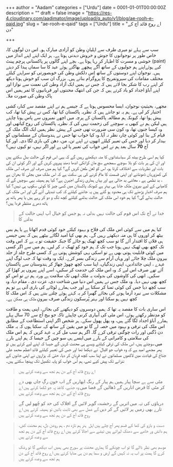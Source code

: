 +++
author = "Aadam"
categories = ["Urdu"]
date = 0001-01-01T00:00:00Z
description = ""
draft = false
image = "https://res-4.cloudinary.com/aadimator/image/upload/q_auto/v1/blog/ae-rooh-e-qaid.jpg"
slug = "ae-rooh-e-qaid"
tags = ["Urdu"]
title = "اے روحِ قائد آج کے دن"

+++


سب سے پہلے تو میری طرف سے اہلیانِ وطن کو آزادی مبارک ہو۔ اس دن لوگوں کا، خاص طور پر نوجوانوں کا جوش و خروش دیدنی ہوتا ہے۔ ہر ایک اپنے اپنے انداز میں خوشی و مسرت کا اظہار کر رہا ہوتا ہے۔ بچے اپنے گالوں پر پاکستانی پرچم پینٹ (paint) کیے ہوئےاپنے ہم جولیوں کے ساتھ آگے پیچھے بھاگتے ہوئے عید کا سا سماں پیدا کر دیتے ہیں۔ نوجوان اپنے دوستوں کے ساتھ اِس دلکش وطن کی خوبصورتی کو سراہنے کیلئے مختلف مقامات کی سیروتفریح کا پروگرام بناتے ہیں۔ بزرگ ان سب کو خوش ہوتا دیکھ کر اپنے رب کا شکر بجا لاتے ہیں کہ جس نے ہمیں ایک آزاد وطن کی نعمت سے نوازا اور اپنے آباؤ اجداد کو یاد کرتے ہیں کہ جن کی انتھک محنتوں اور قربانیوں کا ثمر ہمیں اس پاک وطن کی صورت ملا۔

مجھے، بحیثیتِ نوجوان، ایسا محسوس ہوتا ہے کہ جیسے ہم نے اپنے مقصد سے کنارہ کشی اختیار کر لی ہے۔ ہم یہ تو جانتے ہیں کہ نظریہ پاکستان کیا تھا، کس نے پیش کیا تھا، کب پیش ہوا تھا، کیونکہ ہم مطالعہ پاکستان کے پرچہ میں اچھے نمبروں سے پاس ہونا چاہتے ہیں لیکن ہم نے کبھی یہ سوچنے کی زحمت نہیں کی کہ نظریہ پاکستان کی روح کیاتھی اور وہ کیسا جنوں تھا، وہ کون سی ضرورت تھی جس کے پیش ِ نظر ہمیں ایک الگ ملک کے قیام کے بنا اور کوئی چارہ نظر نہ آیا۔وہ کیا خواب تھا جس نے ہندوستان کے مسلمانوں کو بیدار کر دیا اور جس کی تعبیر کیلئے انھوں نے اپنے تن، من، دھن کی بازی لگا دی۔ اور کیا آج **70** سال بعد ہم نے اس خواب کی تعبیر پا لی ہے اور اگر نہیں، تو کیوں نہیں؟

 کیا ہم اسی طرح بیٹھ کر سیاستدانوں کا منہ دیکھتے رہیں گے کہ یہی اس قوم کی حالت بدل سکتے ہیں اور ان کی ہر بات کو بلا سوچے سمجھے سچ مان کرانکی اندھا دھند پیروی کریں گے اور اگر کوئی ان کی بات اور نظریات سے اختلاف کرتا ہو، اس کو لعن طعن کریں گے؟ کیا ہم میں صرف اور صرف اس ملک کی کمزوریاں ڈھونڈنے اور اپنی قسمت کا ماتم کرنے کی ہی سکت ہے کہ اس ملک میں بجلی کا بحران ہے ، بد نظمی ہے ، معاشی بد حالی ہے اور یہاں ہماری زندگی اجیرن ہے؟ کیا ہم ہمیشہ یہی سوچیں گے کہ کامیابی کے لیے بیرونِ ملک جانا ہی بہتر ہے کیونکہ پاکستان میں کسی چیز کا کوئی سکوپ ہی نہیں؟ کیا ہم صرف اخبار پڑھنے تک ہی محدود ہو گئے ہیں یہ جاننے کیلئے کہ کب تبدیلی آئے گی اور اس ملک کی حالت بدلے گی؟ کیا ہم خود اس ملک کی حالت بدلنے کیلئے کچھ تگ و دو کر رہے ہیں یا پھر ہاتھ پر ہاتھ دھرے منتظرِ فردا ہیں؟
 
> خدا نے آج تک اس قوم کی حالت نہیں بدلی
> نہ ہو جس کو خیال آپ اپنی حالت کے بدلنے کا

کیا ہم میں سے کوئی اس ملک کی فلاح و بہبود کیلئے خود کوئی قدم اٹھاتا ہے یا ہم بس بیٹھ کر اوروں کا ہی منہ دیکھتے رہیں گے۔ ہم بھی کیا امید لگائے بیٹھے ہیں کہ بس جیسے ہی فلاں کا اقتدار آئے گا تو سب کچھ ٹھیک ہو جائے گا جبکہ حقیقت تو یہ ہے کہ اس وقت تک کچھ بھی ٹھیک نہیں ہونا جب تک کہ ہم خود کو ٹھیک نہ کر لیں۔ ہم میں سے اگر کسی میں کوئی قابلیت ہوتی بھی ہے تو اسکی یہی کوشش ہوتی ہے کہ کسی طرح جلد از جلد بیرونِ ملک چلا جائے اور وہاں آرام سے زندگی بسر کرے۔ ایک وہ وقت تھا کہ جب لوگ اپنے عہدے ، اپنی جائدادیں، اپنی زندگیاں، اپنا سب کچھ چھوڑ چھاڑ کر ہندوستان سے پاکستان آئے تھے صرف اس لیے کہ وہ اس ملک کی خدمت کر سکیں، اسے اپنے پیروں پر کھڑا کر سکیں۔ انھی کی کاوشوں کی بدولت یہ ملک ابھی تک سلامت ہے ورنہ ہم نے تو اس کو کچھ بھی نہیں دیا۔ وہ ملک جس نے ہمیں اس دنیا میں شناخت دی، عزت دی ، مقام دیا، وہ سب کچھ دیا جس کی کوئی تمنا کر سکتا ہے اور جب ہمارے لوٹانے کی باری آتی ہے تو ہم مشکلات سے نبرد آزما ہونے کی بجائے گھبرا کر یہ کہتے ہوئے چلتے بنتے ہیں کہ اس ملک کا کچھ نہیں ہو سکتا اور بہتر پُرسکون زندگی صرف بیرونِ ملک ہی ممکن ہے۔

 اس ساری بات کا مقصد یہ تھا کہ ہمیں دوسروں کو دیکھنے کی بجائے، اپنی ہمت و طاقت کو مدِنظر رکھتے ہوئے، اس مٹی کی آبیاری کرنی چاہیئے تاکہ جو بیج آج سے 70 سال پہلے ہمارے آباؤ اجداد لگا گئے ہیں، وہ پھل پھول سکے۔ ہر شخص اگر اپنی استطاعت کے مطابق اس ملک کی ترقی و بہبود میں حصہ لے گا تو میں یقین کے ساتھ کہہ سکتا ہوں کہ یہ ملک دن دُگنی اور رات چوگنی ترقی کرے گا۔ اگر ہم سب مل کر یہ عہد کریں کہ ہم اس ملک کی سلامتی و کامرانی کے بارے میں ایسے ہی سو چیں گے جیسا کہ ہم اپنے بارے میں سوچتے ہیں، اس ملک کی ترقی کیلئے ویسے ہی محنت کریں گے جیسا کہ اپنے لیے کرتے ہیں تو پھر مجھے امید ہے کہ وہ خواب جو اقبال ؒ نے دیکھا تھا اور جس کی تعبیر کیلئے قائدِ اعظم محمد علی جناحؒ کی قیادت میں لاکھوں مسلمانوں نے اپنا سب کچھ قربان کر دیا، حتیٰ کہ ہزاروں نے اپنی جانوں کے نذرانے تک پیش کیے تھے، ہم اُس خواب کو پایہ تکمیل تک پہنچا سکتے ہیں۔
 
> اے روحِ قائد آج کے دن ہم تجھ سے وعدہ کرتے ہیں

> مٹی سے ہے سچا پیار ہمیں ہم پیار کے رنگ ابھاریں گے
> اب خونِ رگِ جاں بھی دے کر مٹی کا قرض اتاریں گے
> ڈھالیں گے فضا میں وہ جذبے، کاغذ پہ جو لکھا کرتے ہیں
> اے روحِ قائد آج کے دن ہم تجھ سے وعدہ کرتے ہیں

> دریاؤں کی تہہ میں اتریں گے رخشندہ گوہر لائیں گے
> افلاک کی حد کو چُھو لیں گے تارے بھی زمیں پر لائیں گے
> کر دیں گے عمل سے بھی ثابت باتیں تو ہمیشہ کرتے ہیں
> اے روحِ قائد آج کے دن ہم تجھ سے وعدہ کرتے ہیں

> دست و بازو کی کھا کے قسم پھر آج چلے ہیں اہل ِ ہنر
> ہم تازہ دم ، ہم روشن دِل، ہم محنت کش، ہم دانش ور
> خامے سے دھنک لہراتے ہیں تیشے سے اجالا کرتے ہیں
> اے روحِ قائد آج کے دن ہم تجھ سے وعدہ کرتے ہیں

> موسم بھی نظر ڈالے گا تو اب چونکے گا ہماری محنت پر
> سورج بھی ہمیں اب دیکھے گا تو رشک کرے گا ہمت پر
> اب یہ نہ کہیں گے ارض و سما ہم دن ہی منایا کرتے ہیں
> اے روحِ قائد آج کے دن ہم تجھ سے وعدہ کرتے ہیں

